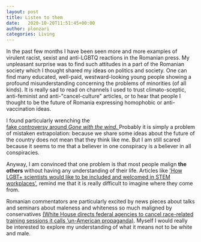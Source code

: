 ```yaml
---
layout: post
title: Listen to them
date:   2020-10-20T11:51:45+00:00
author: plonzari
categories: Living
---
```




In the past few months I have been seen more and more examples of virulent racist, sexist and anti-LGBTQ reactions in 
the Romanian press. My unpleasant surprise was to find such attitudes in a part of the Romanian society  which I 
thought shared my ideas on politics and society. One can find many educated, well-paid, westward-looking young 
people showing a profound misunderstanding concerning the problems of minorities (of all kinds). 
It is really sad to read on channels I used to trust climato-sceptic, anti-feminist and anti-"cancel-culture" articles,
 or to hear that people I thought to be the future of Romania expressing homophobic or anti-vaccination ideas. 

I found particularly wrenching the  
<a href="https://pressone.ro/pe-aripile-vantului-zece-oameni-de-cultura-romani-si-o-controversa"> 
fake controversy around <em>Gone with the wind</em>. </a>
Probably it is simply a problem of mistaken  extrapolation: because we share some ideas about the future of the country 
does not mean that they think like me. 
But I am still scared because it seems to me that a believer in one conspiracy is a believer in all conspiracies.

Anyway, I am convinced that one problem is that most people malign <b> the others </b> 
without having any understanding of their life.  Articles like
<a href="https://www.nature.com/articles/d41586-020-02949-3">
'How LGBT+ scientists would like to be included and welcomed in STEM workplaces'</a>, remind me that it is really 
difficult to imagine where they come from. 


Romanian commentators are particularly excited by news pieces  about talks and seminars about maleness and 
whiteness so much maligned by conservatives 
<a href="https://www.washingtonpost.com/politics/2020/09/04/white-house-racial-sensitivity-training/">
(White House directs federal agencies to cancel race-related training sessions it calls ‘un-American propaganda)</a>.
Myself I would really be interested to explore my understanding of what it means not to be white and male.



